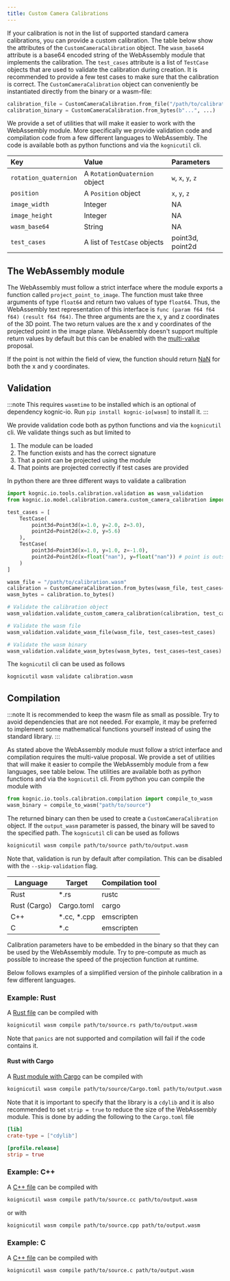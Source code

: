 ```yaml
---
title: Custom Camera Calibrations
---
```


If your calibration is not in the list of supported standard camera calibrations, you can provide a custom calibration. The table below
show the attributes of the `CustomCameraCalibration` object. The `wasm_base64` attribute is a base64 encoded string of the
WebAssembly module that implements the calibration. The `test_cases` attribute is a list of `TestCase` objects that are used
to validate the calibration during creation. It is recommended to provide a few test cases to make sure that the
calibration is correct. The `CustomCameraCalibration` object can conveniently be instantiated directly from the binary or 
a wasm-file:
```python
calibration_file = CustomCameraCalibration.from_file("/path/to/calibration.wasm", ...)
calibration_binary = CustomCameraCalibration.from_bytes(b"...", ...)
```

We provide a set of utilities that will make it easier to work with the WebAssembly module. More specifically we provide
validation code and compilation code from a few different languages to WebAssembly. The code is available both as python
functions and via the `kognicutil` cli.

| Key                   | Value                         | Parameters         |
|:----------------------|:------------------------------|:-------------------|
| `rotation_quaternion` | A `RotationQuaternion` object | `w`, `x`, `y`, `z` |
| `position`            | A `Position` object           | `x`, `y`, `z`      |
| `image_width`         | Integer                       | NA                 |
| `image_height`        | Integer                       | NA                 |
| `wasm_base64`         | String                        | NA                 |
| `test_cases`          | A list of `TestCase` objects  | point3d, point2d   |


## The WebAssembly module

The WebAssembly must follow a strict interface where the module exports a function called `project_point_to_image`. The
function must take three arguments of type `float64` and return two values of type `float64`. Thus, the WebAssembly text representation of
this interface is `func (param f64 f64 f64) (result f64 f64)`. The three arguments are the x, y and z coordinates of 
the 3D point. The two return values are the x and y coordinates of the projected point in the image plane. WebAssembly
doesn't support multiple return values by default but this can be enabled with the [multi-value](https://github.com/WebAssembly/multi-value)
proposal.

If the point is not within the field of view, the function should return [NaN](https://en.wikipedia.org/wiki/NaN) for 
both the x and y coordinates.


## Validation

:::note
This requires `wasmtime` to be installed which is an optional of dependency kognic-io. Run `pip install kognic-io[wasm]` to
install it.
:::

We provide validation code both as python functions and via the `kognicutil` cli. We validate things such as but limited to
1. The module can be loaded
2. The function exists and has the correct signature
3. That a point can be projected using the module
4. That points are projected correctly if test cases are provided

In python there are three different ways to validate a calibration

```python
import kognic.io.tools.calibration.validation as wasm_validation
from kognic.io.model.calibration.camera.custom_camera_calibration import CustomCameraCalibration, Point2d, Point3d, TestCase

test_cases = [
    TestCase(
        point3d=Point3d(x=1.0, y=2.0, z=3.0),
        point2d=Point2d(x=2.0, y=5.6)
    ),
    TestCase(
        point3d=Point3d(x=1.0, y=1.0, z=-1.0),
        point2d=Point2d(x=float("nan"), y=float("nan")) # point is outside field of view
    )
]

wasm_file = "/path/to/calibration.wasm"
calibration = CustomCameraCalibration.from_bytes(wasm_file, test_cases=test_cases, ...)
wasm_bytes = calibration.to_bytes()

# Validate the calibration object
wasm_validation.validate_custom_camera_calibration(calibration, test_cases=test_cases)

# Validate the wasm file
wasm_validation.validate_wasm_file(wasm_file, test_cases=test_cases)

# Validate the wasm binary
wasm_validation.validate_wasm_bytes(wasm_bytes, test_cases=test_cases)
```

The `kognicutil` cli can be used as follows
```bash
kognicutil wasm validate calibration.wasm
```


## Compilation

:::note
It is recommended to keep the wasm file as small as possible. Try to avoid dependencies that are not needed. For example,
it may be preferred to implement some mathematical functions yourself instead of using the standard library.
:::

As stated above the WebAssembly module must follow a strict interface and compilation requires the multi-value proposal.
We provide a set of utilities that will make it easier to compile the WebAssembly module from a few languages, see table below. 
The utilities are available both as python functions and via the `kognicutil` cli. From python you can compile the module
with 

```python
from kognic.io.tools.calibration.compilation import compile_to_wasm
wasm_binary = compile_to_wasm("path/to/source")
```

The returned binary can then be used to create a `CustomCameraCalibration` object. If the `output_wasm` parameter is passed,
the binary will be saved to the specified path. The `kognicutil` cli can be used as follows
```bash
koignicutil wasm compile path/to/source path/to/output.wasm
```

Note that, validation is run by default after compilation. This can be disabled with the `--skip-validation` flag.

| **Language** | **Target**  | **Compilation tool** |
|--------------|-------------|----------------------|
| Rust         | *.rs        | rustc                |
| Rust (Cargo) | Cargo.toml  | cargo                |
| C++          | *.cc, *.cpp | emscripten           |
| C            | *.c         | emscripten           |

Calibration parameters have to be embedded in the binary so that they can be used by the WebAssembly module. Try to 
pre-compute as much as possible to increase the speed of the projection function at runtime.

Below follows examples of a simplified version of the pinhole calibration in a few different languages.

### Example: Rust

A [Rust file](https://github.com/annotell/kognic-io-python/blob/1aa5a12496296ec943d68ec94eefab42158fedac/examples/calibration/custom/pinhole.rs)
can be compiled with
```bash
koignicutil wasm compile path/to/source.rs path/to/output.wasm
```

Note that `panics` are not supported and compilation will fail if the code contains it.


#### Rust with Cargo

A [Rust module with Cargo](https://github.com/annotell/kognic-io-python/blob/1aa5a12496296ec943d68ec94eefab42158fedac/examples/calibration/custom/pinhole-rust-cargo)
can be compiled with
```bash
koignicutil wasm compile path/to/source/Cargo.toml path/to/output.wasm
```

Note that it is important to specify that the library is a `cdylib` and it is also recommended to set `strip = true` to
reduce the size of the WebAssembly module. This is done by adding the following to the `Cargo.toml` file
```toml
[lib]
crate-type = ["cdylib"]

[profile.release]
strip = true
```


### Example: C++

A [C++ file](https://github.com/annotell/kognic-io-python/blob/1aa5a12496296ec943d68ec94eefab42158fedac/examples/calibration/custom/pinhole.cc)
can be compiled with
```bash
koignicutil wasm compile path/to/source.cc path/to/output.wasm
```

or with
```bash
koignicutil wasm compile path/to/source.cpp path/to/output.wasm
```


### Example: C

A [C++ file](https://github.com/annotell/kognic-io-python/blob/1aa5a12496296ec943d68ec94eefab42158fedac/examples/calibration/custom/pinhole.c)
can be compiled with
```bash
koignicutil wasm compile path/to/source.c path/to/output.wasm
```